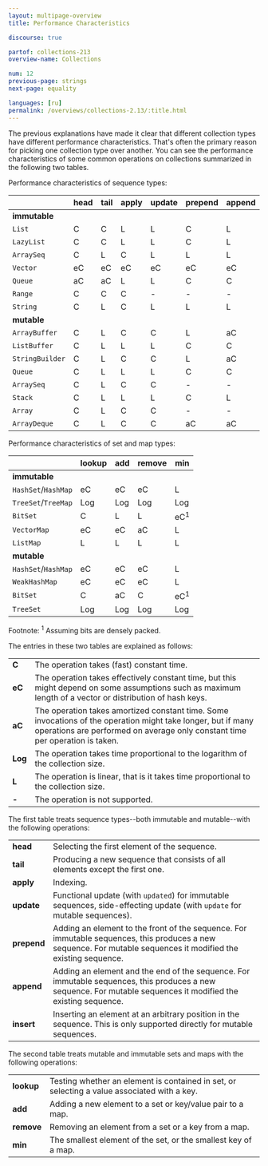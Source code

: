 ```yaml
---
layout: multipage-overview
title: Performance Characteristics

discourse: true

partof: collections-213
overview-name: Collections

num: 12
previous-page: strings
next-page: equality

languages: [ru]
permalink: /overviews/collections-2.13/:title.html
---
```


The previous explanations have made it clear that different collection types have different performance characteristics. That's often the primary reason for picking one collection type over another. You can see the performance characteristics of some common operations on collections summarized in the following two tables.

Performance characteristics of sequence types:

|               | head | tail | apply | update| prepend | append | insert |
| --------      | ---- | ---- | ----  | ----  | ----    | ----   | ----   |
| **immutable** |      |      |       |       |         |        |        |
| `List`        | C    | C    | L     | L     |  C      | L      |  -     |
| `LazyList`    | C    | C    | L     | L     |  C      | L      |  -     |
| `ArraySeq`    | C    | L    | C     | L     |  L      | L      |  -     |
| `Vector`      | eC   | eC   | eC    | eC    |  eC     | eC     |  -     |
| `Queue`       | aC   | aC   | L     | L     |  C      | C      |  -     |
| `Range`       | C    | C    | C     | -     |  -      | -      |  -     |
| `String`      | C    | L    | C     | L     |  L      | L      |  -     |
| **mutable**   |      |      |       |       |         |        |        |
| `ArrayBuffer` | C    | L    | C     | C     |  L      | aC     |  L     |
| `ListBuffer`  | C    | L    | L     | L     |  C      | C      |  L     |
|`StringBuilder`| C    | L    | C     | C     |  L      | aC     |  L     |
| `Queue`       | C    | L    | L     | L     |  C      | C      |  L     |
| `ArraySeq`    | C    | L    | C     | C     |  -      | -      |  -     |
| `Stack`       | C    | L    | L     | L     |  C      | L      |  L     |
| `Array`       | C    | L    | C     | C     |  -      | -      |  -     |
| `ArrayDeque`  | C    | L    | C     | C     |  aC     | aC     |  L     |

Performance characteristics of set and map types:

|                    | lookup | add | remove | min           |
| --------           | ----   | ---- | ----  | ----          |
| **immutable**      |        |      |       |               |
| `HashSet`/`HashMap`| eC     | eC   | eC    | L             |
| `TreeSet`/`TreeMap`| Log    | Log  | Log   | Log           |
| `BitSet`           | C      | L    | L     | eC<sup>1</sup>|
| `VectorMap`        | eC     | eC   | aC    | L             |
| `ListMap`          | L      | L    | L     | L             |
| **mutable**        |        |      |       |               |
| `HashSet`/`HashMap`| eC     | eC   | eC    | L             |
| `WeakHashMap`      | eC     | eC   | eC    | L             |
| `BitSet`           | C      | aC   | C     | eC<sup>1</sup>|
| `TreeSet`          | Log    | Log  | Log   | Log           |

Footnote: <sup>1</sup> Assuming bits are densely packed.

The entries in these two tables are explained as follows:

|     |                                           |
| --- | ----                                      |
| **C**   | The operation takes (fast) constant time. |
| **eC**  | The operation takes effectively constant time, but this might depend on some assumptions such as maximum length of a vector or distribution of hash keys.|
| **aC**  | The operation takes amortized constant time. Some invocations of the operation might take longer, but if many operations are performed on average only constant time per operation is taken. |
| **Log** | The operation takes time proportional to the logarithm of the collection size. |
| **L**   | The operation is linear, that is it takes time proportional to the collection size. |
| **-**   | The operation is not supported. |

The first table treats sequence types--both immutable and mutable--with the following operations:

|     |                                                     |
| --- | ----                                                |
| **head**   | Selecting the first element of the sequence. |
| **tail**   | Producing a new sequence that consists of all elements except the first one. |
| **apply**  | Indexing. |
| **update** | Functional update (with `updated`) for immutable sequences, side-effecting update (with `update` for mutable sequences). |
| **prepend**| Adding an element to the front of the sequence. For immutable sequences, this produces a new sequence. For mutable sequences it modified the existing sequence. |
| **append** | Adding an element and the end of the sequence. For immutable sequences, this produces a new sequence. For mutable sequences it modified the existing sequence. |
| **insert** | Inserting an element at an arbitrary position in the sequence. This is only supported directly for mutable sequences. |

The second table treats mutable and immutable sets and maps with the following operations:

|     |                                                     |
| --- | ----                                                |
| **lookup** | Testing whether an element is contained in set, or selecting a value associated with a key. |
| **add**    | Adding a new element to a set or key/value pair to a map. |
| **remove** | Removing an element from a set or a key from a map. |
| **min**    | The smallest element of the set, or the smallest key of a map. |
